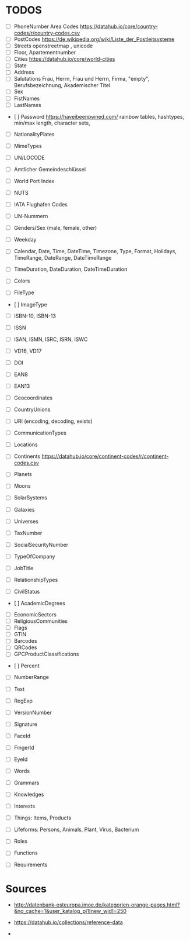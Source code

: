 # TODOS

- [ ] PhoneNumber Area Codes   https://datahub.io/core/country-codes/r/country-codes.csv
- [ ] PostCodes https://de.wikipedia.org/wiki/Liste_der_Postleitsysteme
- [ ] Streets    openstreetmap , unicode
- [ ] Floor, Apartementnumber
- [ ] Cities        https://datahub.io/core/world-cities  
- [ ] State
- [ ] Address
- [ ] Salutations   Frau, Herrn, Frau und Herrn, Firma, "empty", Berufsbezeichnung, Akademischer Titel
- [ ] Sex
- [ ] FistNames     
- [ ] LastNames
- [ ] Password   https://haveibeenpwned.com/    rainbow tables, hashtypes, min/max length, character sets, 

- [ ] NationalityPlates
- [ ] MimeTypes
- [ ] UN/LOCODE
- [ ] Amtlicher Gemeindeschlüssel
- [ ] World Port Index
- [ ] NUTS
- [ ] IATA Flughafen Codes
- [ ] UN-Nummern
- [ ] Genders/Sex (male, female, other)

- [ ] Weekday
- [ ] Calendar, Date, Time, DateTime, Timezone, Type, Format, Holidays, TimeRange, DateRange, DateTimeRange
- [ ] TimeDuration, DateDuration, DateTimeDuration
- [ ] Colors
- [ ] FileType
- [ ] ImageType

- [ ] ISBN-10, ISBN-13
- [ ] ISSN
- [ ] ISAN, ISMN, ISRC, ISRN, ISWC
- [ ] VD16, VD17
- [ ] DOI
- [ ] EAN8
- [ ] EAN13
- [ ] Geocoordinates

- [ ] CountryUnions
- [ ] URI (encoding, decoding, exists)
- [ ] CommunicationTypes
- [ ] Locations
- [ ] Continents   https://datahub.io/core/continent-codes/r/continent-codes.csv
- [ ] Planets
- [ ] Moons
- [ ] SolarSystems
- [ ] Galaxies
- [ ] Universes
- [ ] TaxNumber
- [ ] SocialSecurityNumber
- [ ] TypeOfCompany
- [ ] JobTitle
- [ ] RelationshipTypes
- [ ] CivilStatus
- [ ] AcademicDegrees
- [ ] EconomicSectors
- [ ] ReligiousCommunities
- [ ] Flags
- [ ] GTIN
- [ ] Barcodes
- [ ] QRCodes
- [ ] GPCProductClassifications

- [ ] Percent
- [ ] NumberRange
- [ ] Text
- [ ] RegExp  
- [ ] VersionNumber

- [ ] Signature
- [ ] FaceId
- [ ] FingerId
- [ ] EyeId

- [ ] Words
- [ ] Grammars

- [ ] Knowledges
- [ ] Interests
- [ ] Things: Items, Products
- [ ] Lifeforms: Persons, Animals, Plant, Virus, Bacterium
- [ ] Roles
- [ ] Functions
- [ ] Requirements

# Sources

- http://datenbank-osteuropa.imoe.de/kategorien-orange-pages.html?&no_cache=1&user_katalog_pi1[new_wid]=250

- https://datahub.io/collections/reference-data

- 